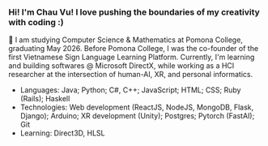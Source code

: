 ### Hi! I'm Chau Vu! I love pushing the boundaries of my creativity with coding :) 
🔭 I am studying Computer Science & Mathematics at Pomona College, graduating May 2026. Before Pomona College, I was the co-founder of the first Vietnamese Sign Language Learning Platform. Currently, I'm learning and building softwares @ Microsoft DirectX, while working as a HCI researcher at the intersection of human-AI, XR, and personal informatics.
- Languages: Java; Python; C#, C++; JavaScript; HTML; CSS; Ruby (Rails); Haskell
- Technologies: Web development (ReactJS, NodeJS, MongoDB, Flask, Django); Arduino; XR development (Unity); Postgres; Pytorch (FastAI); Git
- Learning: Direct3D, HLSL
  
